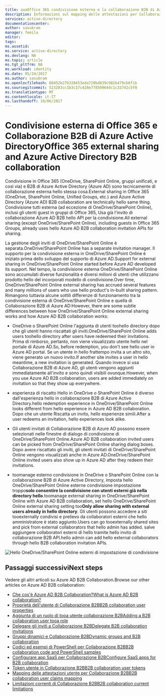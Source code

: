 ```yaml
---
title: aaaOffice 365 condivisione esterna e la collaborazione B2B di Azure Active Directory | Documenti Microsoft
description: Informazioni sul mapping delle attestazioni per Collaborazione B2B in Azure Active Directory
services: active-directory
documentationcenter: 
author: sasubram
manager: femila
editor: 
tags: 
ms.assetid: 
ms.service: active-directory
ms.devlang: NA
ms.topic: article
ms.tgt_pltfrm: NA
ms.workload: identity
ms.date: 05/24/2017
ms.author: sasubram
ms.openlocfilehash: 60452b27b328453eda729bd839c982b479cb6f1b
ms.sourcegitcommit: 523283cc1b3c37c428e77850964dc1c33742c5f0
ms.translationtype: MT
ms.contentlocale: it-IT
ms.lasthandoff: 10/06/2017
---
```

# <a name="office-365-external-sharing-and-azure-active-directory-b2b-collaboration"></a><span data-ttu-id="d3f67-103">Condivisione esterna di Office 365 e Collaborazione B2B di Azure Active Directory</span><span class="sxs-lookup"><span data-stu-id="d3f67-103">Office 365 external sharing and Azure Active Directory B2B collaboration</span></span>

<span data-ttu-id="d3f67-104">Condivisione in Office 365 (OneDrive, SharePoint Online, gruppi unificati, e così via) e B2B di Azure Active Directory (Azure AD) sono tecnicamente di collaborazione esterna hello stessa cosa.</span><span class="sxs-lookup"><span data-stu-id="d3f67-104">External sharing in Office 365 (OneDrive, SharePoint Online, Unified Groups, etc.) and Azure Active Directory (Azure AD) B2B collaboration are technically hello same thing.</span></span> <span data-ttu-id="d3f67-105">Condivisione tutti esterna (ad eccezione di OneDrive/SharePoint Online), inclusi gli utenti guest in gruppi di Office 365, Usa già l'invito di collaborazione Azure AD B2B hello API per la condivisione.</span><span class="sxs-lookup"><span data-stu-id="d3f67-105">All external sharing (except OneDrive/SharePoint Online), including guests in Office 365 Groups, already uses hello Azure AD B2B collaboration invitation APIs for sharing.</span></span>

<span data-ttu-id="d3f67-106">La gestione degli inviti di OneDrive/SharePoint Online è separata.</span><span class="sxs-lookup"><span data-stu-id="d3f67-106">OneDrive/SharePoint Online has a separate invitation manager.</span></span> <span data-ttu-id="d3f67-107">Il supporto per la condivisione esterna in OneDrive/SharePoint Online è iniziato prima dello sviluppo del supporto di Azure AD.</span><span class="sxs-lookup"><span data-stu-id="d3f67-107">Support for external sharing in OneDrive/SharePoint Online started before Azure AD developed its support.</span></span> <span data-ttu-id="d3f67-108">Nel tempo, la condivisione esterna OneDrive/SharePoint Online sono accumulati diverse funzionalità e diversi milioni di utenti che utilizzano prodotto hello del incorporati modello di condivisione.</span><span class="sxs-lookup"><span data-stu-id="d3f67-108">Over time, OneDrive/SharePoint Online external sharing has accrued several features and many millions of users who use hello product's in-built sharing pattern.</span></span> <span data-ttu-id="d3f67-109">Rimangono tuttavia alcune sottili differenze di funzionamento tra la condivisione esterna di OneDrive/SharePoint Online e quella di Collaborazione B2B di Azure AD:</span><span class="sxs-lookup"><span data-stu-id="d3f67-109">However, there are some subtle differences between how OneDrive/SharePoint Online external sharing works and how Azure AD B2B collaboration works:</span></span>

- <span data-ttu-id="d3f67-110">OneDrive o SharePoint Online l'aggiunta di utenti toohello directory dopo che gli utenti hanno riscattati gli inviti.</span><span class="sxs-lookup"><span data-stu-id="d3f67-110">OneDrive/SharePoint Online adds users toohello directory after users have redeemed their invitations.</span></span> <span data-ttu-id="d3f67-111">Prima di rimborso, pertanto, non viene visualizzato utente hello nel portale di Azure AD.</span><span class="sxs-lookup"><span data-stu-id="d3f67-111">So, before redemption, you don't see hello user in Azure AD portal.</span></span> <span data-ttu-id="d3f67-112">Se un utente in hello frattempo invita a un altro sito, viene generato un nuovo invito.</span><span class="sxs-lookup"><span data-stu-id="d3f67-112">If another site invites a user in hello meantime, a new invitation is generated.</span></span> <span data-ttu-id="d3f67-113">Quando invece si usa Collaborazione B2B di Azure AD, gli utenti vengono aggiunti immediatamente all'invito e sono quindi visibili ovunque.</span><span class="sxs-lookup"><span data-stu-id="d3f67-113">However, when you use Azure AD B2B collaboration, users are added immediately on invitation so that they show up everywhere.</span></span>

- <span data-ttu-id="d3f67-114">esperienza di riscatto Hello in OneDrive o SharePoint Online è diverso dall'esperienza hello in collaborazione B2B di Azure Active Directory.</span><span class="sxs-lookup"><span data-stu-id="d3f67-114">hello redemption experience in OneDrive/SharePoint Online looks different from hello experience in Azure AD B2B collaboration.</span></span> <span data-ttu-id="d3f67-115">Dopo che un utente Riscatta un invito, hello esperienze simili.</span><span class="sxs-lookup"><span data-stu-id="d3f67-115">After a user redeems an invitation, hello experiences look alike.</span></span>

- <span data-ttu-id="d3f67-116">Gli utenti invitati di Collaborazione B2B di Azure AD possono essere selezionati nelle finestre di dialogo di condivisione di OneDrive/SharePoint Online.</span><span class="sxs-lookup"><span data-stu-id="d3f67-116">Azure AD B2B collaboration invited users can be picked from OneDrive/SharePoint Online sharing dialog boxes.</span></span> <span data-ttu-id="d3f67-117">Dopo avere riscattato gli inviti, gli utenti invitati di OneDrive/SharePoint Online vengono visualizzati anche in Azure AD.</span><span class="sxs-lookup"><span data-stu-id="d3f67-117">OneDrive/SharePoint Online invited users also show up in Azure AD after they redeem their invitations.</span></span>

- <span data-ttu-id="d3f67-118">toomanage esterno condivisione in OneDrive o SharePoint Online con la collaborazione B2B di Azure Active Directory, imposta hello OneDrive/SharePoint Online esterne condivisione impostazione troppo**solo consentire la condivisione con utenti esterni già nella directory hello**.</span><span class="sxs-lookup"><span data-stu-id="d3f67-118">toomanage external sharing in OneDrive/SharePoint Online with Azure AD B2B collaboration, set hello OneDrive/SharePoint Online external sharing setting too**Only allow sharing with external users already in hello directory**.</span></span> <span data-ttu-id="d3f67-119">Gli utenti possono accedere a siti tooexternally condivisi e prelievo da collaboratori esterni che hello amministratore è stato aggiunto.</span><span class="sxs-lookup"><span data-stu-id="d3f67-119">Users can go tooexternally shared sites and pick from external collaborators that hello admin has added.</span></span> <span data-ttu-id="d3f67-120">salve aggiungere collaboratori esterni di hello tramite hello invito di collaborazione B2B API.</span><span class="sxs-lookup"><span data-stu-id="d3f67-120">hello admin can add hello external collaborators through hello B2B collaboration invitation APIs.</span></span>

![Hello OneDrive/SharePoint Online esterni di impostazione di condivisione](media/active-directory-b2b-o365-external-user/odsp-sharing-setting.png)

## <a name="next-steps"></a><span data-ttu-id="d3f67-122">Passaggi successivi</span><span class="sxs-lookup"><span data-stu-id="d3f67-122">Next steps</span></span>

<span data-ttu-id="d3f67-123">Vedere gli altri articoli su Azure AD B2B Collaboration.</span><span class="sxs-lookup"><span data-stu-id="d3f67-123">Browse our other articles on Azure AD B2B collaboration:</span></span>

* [<span data-ttu-id="d3f67-124">Che cos'è Azure AD B2B Collaboration?</span><span class="sxs-lookup"><span data-stu-id="d3f67-124">What is Azure AD B2B collaboration?</span></span>](active-directory-b2b-what-is-azure-ad-b2b.md)
* [<span data-ttu-id="d3f67-125">Proprietà dell'utente di Collaborazione B2B</span><span class="sxs-lookup"><span data-stu-id="d3f67-125">B2B collaboration user properties</span></span>](active-directory-b2b-user-properties.md)
* [<span data-ttu-id="d3f67-126">Aggiunta di un ruolo di tooa utente collaborazione B2B</span><span class="sxs-lookup"><span data-stu-id="d3f67-126">Adding a B2B collaboration user tooa role</span></span>](active-directory-b2b-add-guest-to-role.md)
* [<span data-ttu-id="d3f67-127">Delegare gli inviti a Collaborazione B2B</span><span class="sxs-lookup"><span data-stu-id="d3f67-127">Delegate B2B collaboration invitations</span></span>](active-directory-b2b-delegate-invitations.md)
* [<span data-ttu-id="d3f67-128">Gruppi dinamici e Collaborazione B2B</span><span class="sxs-lookup"><span data-stu-id="d3f67-128">Dynamic groups and B2B collaboration</span></span>](active-directory-b2b-dynamic-groups.md)
* [<span data-ttu-id="d3f67-129">Codici ed esempi di PowerShell per Collaborazione B2B</span><span class="sxs-lookup"><span data-stu-id="d3f67-129">B2B collaboration code and PowerShell samples</span></span>](active-directory-b2b-code-samples.md)
* [<span data-ttu-id="d3f67-130">Configurare app SaaS per Collaborazione B2B</span><span class="sxs-lookup"><span data-stu-id="d3f67-130">Configure SaaS apps for B2B collaboration</span></span>](active-directory-b2b-configure-saas-apps.md)
* [<span data-ttu-id="d3f67-131">Token utente in Collaborazione B2B</span><span class="sxs-lookup"><span data-stu-id="d3f67-131">B2B collaboration user tokens</span></span>](active-directory-b2b-user-token.md)
* [<span data-ttu-id="d3f67-132">Mapping delle attestazioni utente per Collaborazione B2B</span><span class="sxs-lookup"><span data-stu-id="d3f67-132">B2B collaboration user claims mapping</span></span>](active-directory-b2b-claims-mapping.md)
* [<span data-ttu-id="d3f67-133">Limitazioni correnti di Collaborazione B2B</span><span class="sxs-lookup"><span data-stu-id="d3f67-133">B2B collaboration current limitations</span></span>](active-directory-b2b-current-limitations.md)
